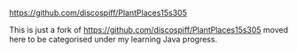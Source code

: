https://github.com/discospiff/PlantPlaces15s305

This is just a fork of https://github.com/discospiff/PlantPlaces15s305 moved here to be categorised under my learning Java progress.
